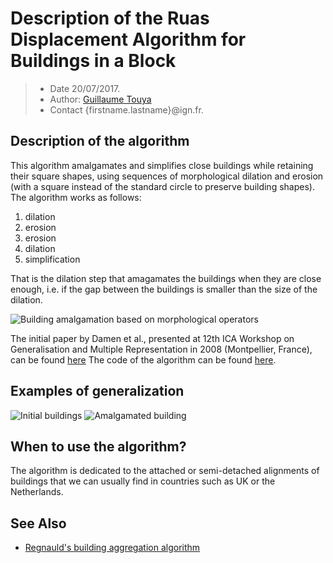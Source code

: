 # Description of the Ruas Displacement Algorithm for Buildings in a Block

> - Date 20/07/2017.
> - Author: [Guillaume Touya][1]
> - Contact {firstname.lastname}@ign.fr.



Description of the algorithm
-------------
This algorithm amalgamates and simplifies close buildings while retaining their square shapes, using sequences of morphological dilation and erosion (with a square instead of the standard circle to preserve building shapes). The algorithm works as follows:

1.  dilation
2.  erosion
3. 	erosion
4.  dilation
5.  simplification

That is the dilation step that amagamates the buildings when they are close enough, i.e. if the gap between the buildings is smaller than the size of the dilation.

![Building amalgamation based on morphological operators](.../docs/assets/images/damen_et_al_principles.png)

The initial paper by Damen et al., presented at 12th ICA Workshop on Generalisation and Multiple Representation in 2008 (Montpellier, France), can be found [here][2]
The code of the algorithm can be found [here][3].

Examples of generalization
-------------
![Initial buildings](.../docs/assets/images/morpho_amalgamation_before.png)
![Amalgamated building](.../docs/assets/images/morpho_amalgamation_after.png)


When to use the algorithm?
-------------
The algorithm is dedicated to the attached or semi-detached alignments of buildings that we can usually find in countries such as UK or the Netherlands.


See Also
-------------
- [Regnauld's building aggregation algorithm][4]


[1]: http://recherche.ign.fr/labos/cogit/english/cv.php?prenom=&nom=Touya
[2]: https://kartographie.geo.tu-dresden.de/downloads/ica-gen/workshop2008/04_Damen_et_al.pdf
[3]: https://github.com/IGNF/CartAGen/blob/master/cartagen-core/src/main/java/fr/ign/cogit/cartagen/algorithms/block/BuildingsAggregation.java
[4]: docs/algorithms/buildings/aggregation_regnauld.md

